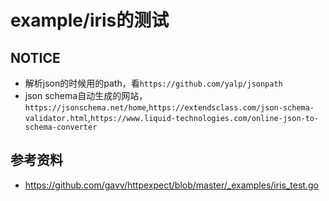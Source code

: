 # example/iris的测试

## NOTICE
 - 解析json的时候用的path，看`https://github.com/yalp/jsonpath`
 - json schema自动生成的网站，`https://jsonschema.net/home`,`https://extendsclass.com/json-schema-validator.html`,`https://www.liquid-technologies.com/online-json-to-schema-converter`

## 参考资料
 - https://github.com/gavv/httpexpect/blob/master/_examples/iris_test.go